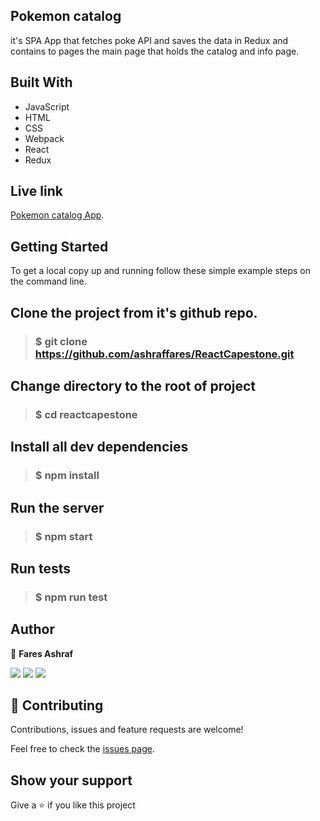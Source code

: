 ## Pokemon catalog
it's SPA App that fetches poke API and saves the data in Redux and contains to pages the main page that holds the catalog and info page.

## Built With
- JavaScript
- HTML
- CSS
- Webpack
- React
- Redux

## Live link
 [Pokemon catalog App](http://faresashraf.me/ReactCapestone/).

## Getting Started
To get a local copy up and running follow these simple example steps on the command line.

## Clone the project from it's github repo.

> ### $ git clone https://github.com/ashraffares/ReactCapestone.git
  
## Change directory to the root of project

> ### $ cd reactcapestone
  
## Install all dev dependencies

> ###  $ npm install


## Run the server

> ### $ npm start 

## Run tests

> ### $ npm run test

## Author

👤 **Fares Ashraf** 

[![](https://img.shields.io/badge/GitHub-100000?style=for-the-badge&logo=github&logoColor=white)](https://github.com/ashraffares) [![](https://img.shields.io/badge/Twitter-1DA1F2?style=for-the-badge&logo=twitter&logoColor=white)](https://twitter.com/Fares09301164) [![](https://img.shields.io/badge/LinkedIn-0077B5?style=for-the-badge&logo=linkedin&logoColor=white)](https://www.linkedin.com/in/faresashraf/)

## 🤝 Contributing

Contributions, issues and feature requests are welcome!

Feel free to check the [issues page](https://github.com/ashraffares/ReactCapestone/issues).

## Show your support

Give a ⭐️ if you like this project
